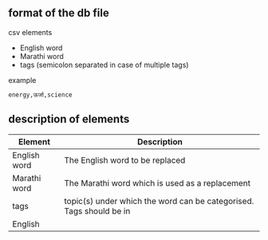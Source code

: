 ## format of the db file

csv elements

- English word
- Marathi word
- tags (semicolon separated in case of multiple tags)

example

`energy,ऊर्जा,science`

## description of elements

| Element | Description |
| --- | --- |
| English word | The English word to be replaced |
| Marathi word | The Marathi word which is used as a replacement |
| tags | topic(s) under which the word can be categorised. Tags should be in
English |

